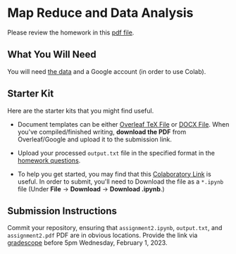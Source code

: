 # Map Reduce and Data Analysis

Please review the homework in this [pdf file](./assignment2-questions.pdf).

## What You Will Need

You will need [the data](./data) and a Google account (in order to use Colab).

## Starter Kit

Here are the starter kits that you might find useful.

* Document templates can be either [Overleaf TeX File](https://www.overleaf.com/read/zfwcfsbbgtxj) or [DOCX File](https://docs.google.com/document/d/1qXipr5Ko2Xpf71GbLzEZXa9khB5w4O2B/edit?usp=sharing&ouid=117230435864186314036&rtpof=true&sd=true). When you've compiled/finished writing, **download the PDF** from Overleaf/Google and upload it to the submission link.

* Upload your processed `output.txt` file in the specified format in the [homework questions](./assignment2-questions.pdf).

*  To help you get started, you may find that this [Colaboratory Link](https://colab.research.google.com/drive/1tKYd9hQ-MHvjTXyti3FmOQLtpvc1HBfw) is useful. In order to submit, you'll need to Download the file as a `*.ipynb` file (Under **File** &rarr; **Download** &rarr; **Download .ipynb**.) 


## Submission Instructions

Commit your repository, ensuring that `assignment2.ipynb`, `output.txt`, and `assignment2.pdf` PDF are in obvious locations. Provide the link via [gradescope](https://www.gradescope.com/courses/494275) before 5pm Wednesday, February 1, 2023.
